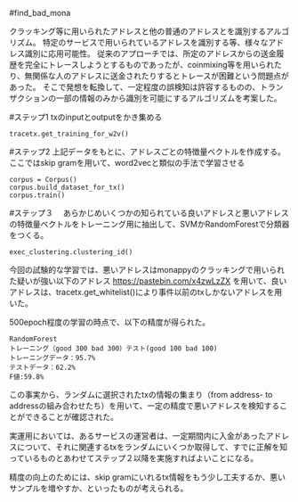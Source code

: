 #find_bad_mona

クラッキング等に用いられたアドレスと他の普通のアドレスとを識別するアルゴリズム。
特定のサービスで用いられているアドレスを識別する等、様々なアドレス識別に応用可能性。
従来のアプローチでは、所定のアドレスからの送金履歴を完全にトレースしようとするものであったが、coinmixing等を用いられたり、無関係な人のアドレスに送金されたりするとトレースが困難という問題点があった。
そこで発想を転換して、一定程度の誤検知は許容するものの、トランザクションの一部の情報のみから識別を可能にするアルゴリズムを考案した。

#ステップ1 
txのinputとoutputをかき集める

	tracetx.get_training_for_w2v()

#ステップ2 
上記データをもとに、アドレスごとの特徴量ベクトルを作成する。ここではskip gramを用いて、word2vecと類似の手法で学習させる

	corpus = Corpus()
	corpus.build_dataset_for_tx()
	corpus.train()

#ステップ３　
あらかじめいくつかの知られている良いアドレスと悪いアドレスの特徴量ベクトルをトレーニング用に抽出して、SVMかRandomForestで分類器をつくる。

	exec_clustering.clustering_id()
	
今回の試験的な学習では、悪いアドレスはmonappyのクラッキングで用いられた疑いが強い以下のアドレス
https://pastebin.com/x4zwLzZX
を用いて、良いアドレスは、tracetx.get_whitelist()により事件以前のtxしかないアドレスを用いた。

500epoch程度の学習の時点で、以下の精度が得られた。

	RandomForest
	トレーニング（good 300 bad 300）テスト(good 100 bad 100)
	トレーニングデータ：95.7%
	テストデータ：62.2%
	F値:59.8%


この事実から、ランダムに選択されたtxの情報の集まり（from address- to addressの組み合わせたち）を用いて、一定の精度で悪いアドレスを検知することができることが確認された。

実運用においては、あるサービスの運営者は、一定期間内に入金があったアドレスについて、それに関連するtxをランダムにいくつか取得して、すでに正解を知っているものとあわせてステップ２以降を実施すればよいことになる。

精度の向上のためには、skip gramにいれるtx情報をもう少し工夫するか、悪いサンプルを増やすか、といったものが考えられる。

